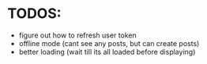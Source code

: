 # TODOS:
- figure out how to refresh user token
- offline mode (cant see any posts, but can create posts)
- better loading (wait till its all loaded before displaying)